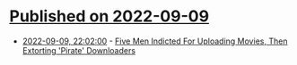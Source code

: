 # [Published on 2022-09-09](index.md)

* [2022-09-09, 22:02:00](https://yro.slashdot.org/story/22/09/09/2116217/five-men-indicted-for-uploading-movies-then-extorting-pirate-downloaders?utm_source=rss1.0mainlinkanon&utm_medium=feed) - [Five Men Indicted For Uploading Movies, Then Extorting 'Pirate' Downloaders](https://yro.slashdot.org/story/22/09/09/2116217/five-men-indicted-for-uploading-movies-then-extorting-pirate-downloaders?utm_source=rss1.0mainlinkanon&utm_medium=feed)
